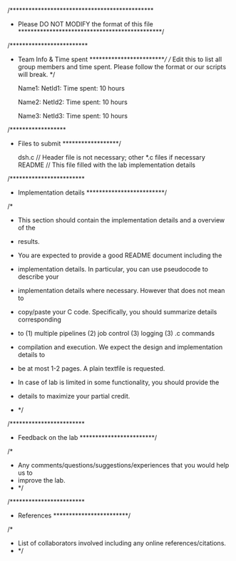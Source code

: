 /**********************************************
 * Please DO NOT MODIFY the format of this file
 **********************************************/

/*************************
 * Team Info & Time spent
 *************************/
/*
	Edit this to list all group members and time spent.
	Please follow the format or our scripts will break. 
*/

	Name1: 
	NetId1: 
	Time spent: 10 hours

	Name2: 
	NetId2:
	Time spent: 10 hours

	Name3: 
	NetId3:
	Time spent: 10 hours

/******************
 * Files to submit
 ******************/

	dsh.c 	// Header file is not necessary; other *.c files if necessary
	README	// This file filled with the lab implementation details

/************************
 * Implementation details
 *************************/

/* 
 * This section should contain the implementation details and a overview of the
 * results. 

 * You are expected to provide a good README document including the
 * implementation details. In particular, you can use pseudocode to describe your
 * implementation details where necessary. However that does not mean to
 * copy/paste your C code. Specifically, you should summarize details corresponding 
 * to (1) multiple pipelines (2) job control (3) logging (3) .c commands 
 * compilation and execution. We expect the design and implementation details to 
 * be at most 1-2 pages.  A plain textfile is requested. 

 * In case of lab is limited in some functionality, you should provide the
 * details to maximize your partial credit.  
 * */

/************************
 * Feedback on the lab
 ************************/

/*
 * Any comments/questions/suggestions/experiences that you would help us to
 * improve the lab.
 * */

/************************
 * References
 ************************/

/*
 * List of collaborators involved including any online references/citations.
 * */

